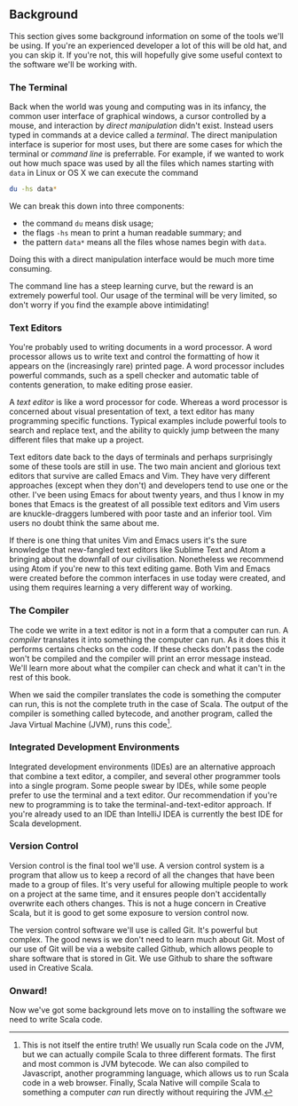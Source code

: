 ## Background

This section gives some background information on some of the tools we'll be using.
If you're an experienced developer a lot of this will be old hat, and you can skip it.
If you're not, this will hopefully give some useful context to the software we'll be working with.



### The Terminal

Back when the world was young and computing was in its infancy, the common user interface of graphical windows, a cursor controlled by a mouse, and interaction by *direct manipulation* didn't exist.
Instead users typed in commands at a device called a *terminal*.
The direct manipulation interface is superior for most uses, but there are some cases for which the terminal or *command line* is preferrable.
For example, if we wanted to work out how much space was used by all the files which names starting with `data` in Linux or OS X we can execute the command

```bash
du -hs data*
```

We can break this down into three components:

- the command `du` means disk usage;
- the flags `-hs` mean to print a human readable summary; and
- the pattern `data*` means all the files whose names begin with `data`.

Doing this with a direct manipulation interface would be much more time consuming.
 
The command line has a steep learning curve, but the reward is an extremely powerful tool.
Our usage of the terminal will be very limited, so don't worry if you find the example above intimidating!


### Text Editors

You're probably used to writing documents in a word processor.
A word processor allows us to write text and control the formatting of how it appears on the (increasingly rare) printed page.
A word processor includes powerful commands, such as a spell checker and automatic table of contents generation, to make editing prose easier.

A *text editor* is like a word processor for code.
Whereas a word processor is concerned about visual presentation of text, a text editor has many programming specific functions.
Typical examples include powerful tools to search and replace text, and the ability to quickly jump between the many different files that make up a project.

Text editors date back to the days of terminals and perhaps surprisingly some of these tools are still in use.
The two main ancient and glorious text editors that survive are called Emacs and Vim.
They have very different approaches (except when they don't) and developers tend to use one or the other.
I've been using Emacs for about twenty years, and thus I know in my bones that Emacs is the greatest of all possible text editors and Vim users are knuckle-draggers lumbered with poor taste and an inferior tool.
Vim users no doubt think the same about me.

If there is one thing that unites Vim and Emacs users it's the sure knowledge that new-fangled text editors like Sublime Text and Atom a bringing about the downfall of our civilisation.
Nonetheless we recommend using Atom if you're new to this text editing game.
Both Vim and Emacs were created before the common interfaces in use today were created, and using them requires learning a very different way of working.


### The Compiler

The code we write in a text editor is not in a form that a computer can run.
A *compiler* translates it into something the computer can run.
As it does this it performs certains checks on the code.
If these checks don't pass the code won't be compiled and the compiler will print an error message instead.
We'll learn more about what the compiler can check and what it can't in the rest of this book.

When we said the compiler translates the code is something the computer can run, this is not the complete truth in the case of Scala.
The output of the compiler is something called bytecode, and another program, called the Java Virtual Machine (JVM), runs this code[^complications].


### Integrated Development Environments

Integrated development environments (IDEs) are an alternative approach that combine a text editor, a compiler, and several other programmer tools into a single program.
Some people swear by IDEs, while some people prefer to use the terminal and a text editor.
Our recommendation if you're new to programming is to take the terminal-and-text-editor approach.
If you're already used to an IDE than IntelliJ IDEA is currently the best IDE for Scala development.


### Version Control

Version control is the final tool we'll use.
A version control system is a program that allow us to keep a record of all the changes that have been made to a group of files.
It's very useful for allowing multiple people to work on a project at the same time, and it ensures people don't accidentally overwrite each others changes.
This is not a huge concern in Creative Scala, but it is good to get some exposure to version control now.

The version control software we'll use is called Git.
It's powerful but complex.
The good news is we don't need to learn much about Git.
Most of our use of Git will be via a website called Github, which allows people to share software that is stored in Git.
We use Github to share the software used in Creative Scala.


### Onward!

Now we've got some background lets move on to installing the software we need to write Scala code.


[^complications]: This is not itself the entire truth! We usually run Scala code on the JVM, but we can actually compile Scala to three different formats. The first and most common is JVM bytecode. We can also compiled to Javascript, another programming language, which allows us to run Scala code in a web browser. Finally, Scala Native will compile Scala to something a computer *can* run directly without requiring the JVM.

